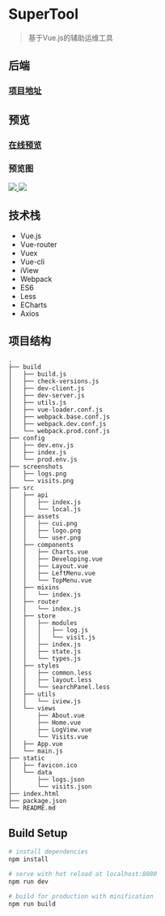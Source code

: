 # SuperTool

> 基于Vue.js的辅助运维工具

## 后端

### [项目地址](https://github.com/igonglei/super-tool-server)

## 预览

### [在线预览](https://igonglei.github.io/super-tool/)

### 预览图
<p>
  <a href="https://igonglei.github.io/super-tool/" target="_blank">
    <img src="https://raw.githubusercontent.com/igonglei/super-tool/master/screenshots/organization.png">
    <img src="https://raw.githubusercontent.com/igonglei/super-tool/master/screenshots/visits.png">
  </a>
</p>

## 技术栈

- Vue.js
- Vue-router
- Vuex
- Vue-cli
- iView
- Webpack
- ES6
- Less
- ECharts
- Axios

## 项目结构
```
.
├── build
│   ├── build.js
│   ├── check-versions.js
│   ├── dev-client.js
│   ├── dev-server.js
│   ├── utils.js
│   ├── vue-loader.conf.js
│   ├── webpack.base.conf.js
│   ├── webpack.dev.conf.js
│   └── webpack.prod.conf.js
├── config
│   ├── dev.env.js
│   ├── index.js
│   └── prod.env.js
├── screenshots
│   ├── logs.png
│   └── visits.png
├── src
│   ├── api
│   │   ├── index.js
│   │   └── local.js
│   ├── assets
│   │   ├── cui.png
│   │   ├── logo.png
│   │   └── user.png
│   ├── components
│   │   ├── Charts.vue
│   │   ├── Developing.vue
│   │   ├── Layout.vue
│   │   ├── LeftMenu.vue
│   │   └── TopMenu.vue
│   ├── mixins
│   │   └── index.js
│   ├── router
│   │   └── index.js
│   ├── store
│   │   ├── modules
│   │   │   ├── log.js
│   │   │   └── visit.js
│   │   ├── index.js
│   │   ├── state.js
│   │   └── types.js
│   ├── styles
│   │   ├── common.less
│   │   ├── layout.less
│   │   └── searchPanel.less
│   ├── utils
│   │   └── iview.js
│   └── views
│       ├── About.vue
│       ├── Home.vue
│       ├── LogView.vue
│       └── Visits.vue
│   ├── App.vue
│   └── main.js
├── static
│   ├── favicon.ico
│   └── data
│       ├── logs.json
│       └── visits.json
├── index.html
├── package.json
└── README.md
```

## Build Setup

``` bash
# install dependencies
npm install

# serve with hot reload at localhost:8080
npm run dev

# build for production with minification
npm run build
```
